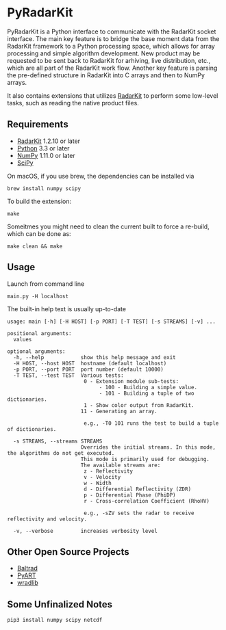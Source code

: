 PyRadarKit
==========

PyRadarKit is a Python interface to communicate with the RadarKit socket interface. The main key feature is to bridge the base moment data from the RadarKit framework to a Python processing space, which allows for array processing and simple algorithm development. New product may be requested to be sent back to RadarKit for arhiving, live distribution, etc., which are all part of the RadarKit work flow. Another key feature is parsing the pre-defined structure in RadarKit into C arrays and then to NumPy arrays.

It also contains extensions that utilizes [RadarKit] to perform some low-level tasks, such as reading the native product files.


## Requirements

- [RadarKit] 1.2.10 or later
- [Python] 3.3 or later
- [NumPy] 1.11.0 or later
- [SciPy]

On macOS, if you use brew, the dependencies can be installed via
```shell
brew install numpy scipy
``````

To build the extension:
```shell
make
```

Someitmes you might need to clean the current built to force a re-build, which can be done as:
```shell
make clean && make
```

## Usage

Launch from command line

```shell
main.py -H localhost
``````

The built-in help text is usually up-to-date

```
usage: main [-h] [-H HOST] [-p PORT] [-T TEST] [-s STREAMS] [-v] ...

positional arguments:
  values

optional arguments:
  -h, --help            show this help message and exit
  -H HOST, --host HOST  hostname (default localhost)
  -p PORT, --port PORT  port number (default 10000)
  -T TEST, --test TEST  Various tests:
                         0 - Extension module sub-tests:
                              - 100 - Building a simple value.
                              - 101 - Building a tuple of two dictionaries.
                         1 - Show color output from RadarKit.
                        11 - Generating an array.
                         
                         e.g., -T0 101 runs the test to build a tuple of dictionaries.
                         
  -s STREAMS, --streams STREAMS
                        Overrides the initial streams. In this mode, the algorithms do not get executed.
                        This mode is primarily used for debugging.
                        The available streams are:
                         z - Reflectivity
                         v - Velocity
                         w - Width
                         d - Differential Reflectivity (ZDR)
                         p - Differential Phase (PhiDP)
                         r - Cross-correlation Coefficient (RhoHV)
                         
                         e.g., -sZV sets the radar to receive reflectivity and velocity.
                         
  -v, --verbose         increases verbosity level
```
## Other Open Source Projects

- [Baltrad]
- [PyART]
- [wradlib]

[RadarKit]: https://git.arrc.ou.edu/cheo4524/radarkit.git
[Python]: https://www.python.org
[NumPy]: http://www.numpy.org
[SciPy]: https://www.scipy.org
[HDF5]: https://support.hdfgroup.org/HDF5
[NetCDF]: https://www.unidata.ucar.edu/software/netcdf
[Baltrad]: http://theradarcommunity.wikidot.com/tool:2
[PyART]: http://arm-doe.github.io/pyart
[wradlib]: http://wradlib.org


## Some Unfinalized Notes

```shell
pip3 install numpy scipy netcdf
```
